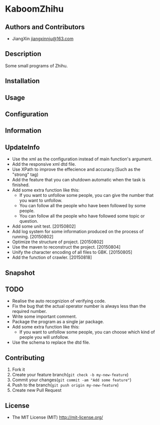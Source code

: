 # KaboomZhihu

## Authors and Contributors

+ JiangXin jiangxinnju@163.com

## Description

Some small programs of Zhihu.

## Installation


## Usage

## Configuration

## Information

## UpdateInfo

+ Use the xml as the configuration instead of main function's argument.
+ Add the responsive xml dtd file.
+ Use XPath to improve the effecience and accuracy.(Such as the "strong" tag)
+ Add the feature that you can shutdown automatic when the task is finished.
+ Add some extra function like this:
    + If you want to unfollow some people, you can give the number that you want to unfollow.
    + You can follow all the people who have been followed by some people.
    + You can follow all the people who have followed some topic or question.
+ Add some unit test. [20150802]
+ Add log system for some information produced on the process of running. [20150802]
+ Optimize the structure of project. [20150802]
+ Use the maven to reconstruct the project. [20150804]
+ Unify the character encoding of all files to GBK. [20150805]
+ Add the function of crawler. [20150818]

## Snapshot


## TODO


+ Realise the auto recognizion of verifying code.
+ Fix the bug that the actual operator number is always less than the required number.
+ Write some important comment.
+ Package the program as a single jar package.
+ Add some extra function like this:
    + If you want to unfollow some people, you can choose which kind of people you will unfollow.
+ Use the schema to replace the dtd file.

## Contributing

1. Fork it
2. Create your feature branch(`git check -b my-new-feature`)
3. Commit your changes(`git commit -am "Add some feature"`)
4. Push to the branch(`git push origin my-new-feature`)
5. Create new Pull Request

## License

+ The MIT License (MIT) http://mit-license.org/
